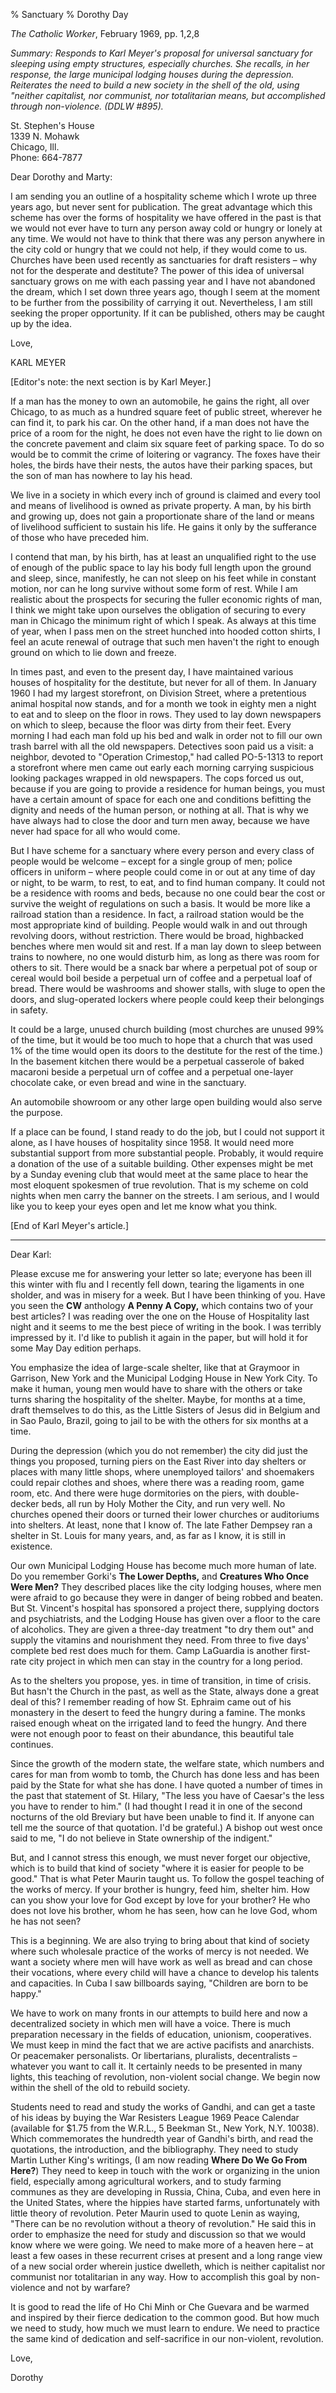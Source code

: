 % Sanctuary
% Dorothy Day

*The Catholic Worker*, February 1969, pp. 1,2,8

*Summary: Responds to Karl Meyer's proposal for universal sanctuary for
sleeping using empty structures, especially churches. She recalls, in
her response, the large municipal lodging houses during the depression.
Reiterates the need to build a new society in the shell of the old,
using "neither capitalist, nor communist, nor totalitarian means, but
accomplished through non-violence. (DDLW \#895).*

St. Stephen's House  
1339 N. Mohawk  
Chicago, Ill.  
Phone: 664-7877

Dear Dorothy and Marty:

I am sending you an outline of a hospitality scheme which I wrote up
three years ago, but never sent for publication. The great advantage
which this scheme has over the forms of hospitality we have offered in
the past is that we would not ever have to turn any person away cold or
hungry or lonely at any time. We would not have to think that there was
any person anywhere in the city cold or hungry that we could not help,
if they would come to us. Churches have been used recently as
sanctuaries for draft resisters – why not for the desperate and
destitute? The power of this idea of universal sanctuary grows on me
with each passing year and I have not abandoned the dream, which I set
down three years ago, though I seem at the moment to be further from the
possibility of carrying it out. Nevertheless, I am still seeking the
proper opportunity. If it can be published, others may be caught up by
the idea.

Love,

KARL MEYER

[Editor's note: the next section is by Karl Meyer.]

If a man has the money to own an automobile, he gains the right, all
over Chicago, to as much as a hundred square feet of public street,
wherever he can find it, to park his car. On the other hand, if a man
does not have the price of a room for the night, he does not even have
the right to lie down on the concrete pavement and claim six square feet
of parking space. To do so would be to commit the crime of loitering or
vagrancy. The foxes have their holes, the birds have their nests, the
autos have their parking spaces, but the son of man has nowhere to lay
his head.

We live in a society in which every inch of ground is claimed and every
tool and means of livelihood is owned as private property. A man, by his
birth and growing up, does not gain a proportionate share of the land or
means of livelihood sufficient to sustain his life. He gains it only by
the sufferance of those who have preceded him.

I contend that man, by his birth, has at least an unqualified right to
the use of enough of the public space to lay his body full length upon
the ground and sleep, since, manifestly, he can not sleep on his feet
while in constant motion, nor can he long survive without some form of
rest. While I am realistic about the prospects for securing the fuller
economic rights of man, I think we might take upon ourselves the
obligation of securing to every man in Chicago the minimum right of
which I speak. As always at this time of year, when I pass men on the
street hunched into hooded cotton shirts, I feel an acute renewal of
outrage that such men haven't the right to enough ground on which to lie
down and freeze.

In times past, and even to the present day, I have maintained various
houses of hospitality for the destitute, but never for all of them. In
January 1960 I had my largest storefront, on Division Street, where a
pretentious animal hospital now stands, and for a month we took in
eighty men a night to eat and to sleep on the floor in rows. They used
to lay down newspapers on which to sleep, because the floor was dirty
from their feet. Every morning I had each man fold up his bed and walk
in order not to fill our own trash barrel with all the old newspapers.
Detectives soon paid us a visit: a neighbor, devoted to "Operation
Crimestop," had called PO-5-1313 to report a storefront where men came
out early each morning carrying suspicious looking packages wrapped in
old newspapers. The cops forced us out, because if you are going to
provide a residence for human beings, you must have a certain amount of
space for each one and conditions befitting the dignity and needs of the
human person, or nothing at all. That is why we have always had to close
the door and turn men away, because we have never had space for all who
would come.

But I have scheme for a sanctuary where every person and every class of
people would be welcome – except for a single group of men; police
officers in uniform – where people could come in or out at any time of
day or night, to be warm, to rest, to eat, and to find human company. It
could not be a residence with rooms and beds, because no one could bear
the cost or survive the weight of regulations on such a basis. It would
be more like a railroad station than a residence. In fact, a railroad
station would be the most appropriate kind of building. People would
walk in and out through revolving doors, without restriction. There
would be broad, highbacked benches where men would sit and rest. If a
man lay down to sleep between trains to nowhere, no one would disturb
him, as long as there was room for others to sit. There would be a snack
bar where a perpetual pot of soup or cereal would boil beside a
perpetual urn of coffee and a perpetual loaf of bread. There would be
washrooms and shower stalls, with sluge to open the doors, and
slug-operated lockers where people could keep their belongings in
safety.

It could be a large, unused church building (most churches are unused
99% of the time, but it would be too much to hope that a church that was
used 1% of the time would open its doors to the destitute for the rest
of the time.) In the basement kitchen there would be a perpetual
casserole of baked macaroni beside a perpetual urn of coffee and a
perpetual one-layer chocolate cake, or even bread and wine in the
sanctuary.

An automobile showroom or any other large open building would also serve
the purpose.

If a place can be found, I stand ready to do the job, but I could not
support it alone, as I have houses of hospitality since 1958. It would
need more substantial support from more substantial people. Probably, it
would require a donation of the use of a suitable building. Other
expenses might be met by a Sunday evening club that would meet at the
same place to hear the most eloquent spokesmen of true revolution. That
is my scheme on cold nights when men carry the banner on the streets. I
am serious, and I would like you to keep your eyes open and let me know
what you think.

[End of Karl Meyer's article.]

--------------------

Dear Karl:

Please excuse me for answering your letter so late; everyone has been
ill this winter with flu and I recently fell down, tearing the ligaments
in one sholder, and was in misery for a week. But I have been thinking
of you. Have you seen the **CW** anthology **A Penny A Copy,** which
contains two of your best articles? I was reading over the one on the
House of Hospitality last night and it seems to me the best piece of
writing in the book. I was terribly impressed by it. I'd like to publish
it again in the paper, but will hold it for some May Day edition
perhaps.

You emphasize the idea of large-scale shelter, like that at Graymoor in
Garrison, New York and the Municipal Lodging House in New York City. To
make it human, young men would have to share with the others or take
turns sharing the hospitality of the shelter. Maybe, for months at a
time, draft themselves to do this, as the Little Sisters of Jesus did in
Belgium and in Sao Paulo, Brazil, going to jail to be with the others
for six months at a time.

During the depression (which you do not remember) the city did just the
things you proposed, turning piers on the East River into day shelters
or places with many little shops, where unemployed tailors' and
shoemakers could repair clothes and shoes, where there was a reading
room, game room, etc. And there were huge dormitories on the piers, with
double-decker beds, all run by Holy Mother the City, and run very well.
No churches opened their doors or turned their lower churches or
auditoriums into shelters. At least, none that I know of. The late
Father Dempsey ran a shelter in St. Louis for many years, and, as far as
I know, it is still in existence.

Our own Municipal Lodging House has become much more human of late. Do
you remember Gorki's **The Lower Depths,** and **Creatures Who Once Were
Men?** They described places like the city lodging houses, where men
were afraid to go because they were in danger of being robbed and
beaten. But St. Vincent's hospital has sponsored a project there,
supplying doctors and psychiatrists, and the Lodging House has given
over a floor to the care of alcoholics. They are given a three-day
treatment "to dry them out" and supply the vitamins and nourishment they
need. From three to five days' complete bed rest does much for them.
Camp LaGuardia is another first-rate city project in which men can stay
in the country for a long period.

As to the shelters you propose, yes. in time of transition, in time of
crisis. But hasn't the Church in the past, as well as the State, always
done a great deal of this? I remember reading of how St. Ephraim came
out of his monastery in the desert to feed the hungry during a famine.
The monks raised enough wheat on the irrigated land to feed the hungry.
And there were not enough poor to feast on their abundance, this
beautiful tale continues.

Since the growth of the modern state, the welfare state, which numbers
and cares for man from womb to tomb, the Church has done less and has
been paid by the State for what she has done. I have quoted a number of
times in the past that statement of St. Hilary, "The less you have of
Caesar's the less you have to render to him." (I had thought I read it
in one of the second nocturns of the old Breviary but have been unable
to find it. If anyone can tell me the source of that quotation. I'd be
grateful.) A bishop out west once said to me, "I do not believe in State
ownership of the indigent."

But, and I cannot stress this enough, we must never forget our
objective, which is to build that kind of society "where it is easier
for people to be good." That is what Peter Maurin taught us. To follow
the gospel teaching of the works of mercy. If your brother is hungry,
feed him, shelter him. How can you show your love for God except by love
for your brother? He who does not love his brother, whom he has seen,
how can he love God, whom he has not seen?

This is a beginning. We are also trying to bring about that kind of
society where such wholesale practice of the works of mercy is not
needed. We want a society where men will have work as well as bread and
can chose their vocations, where every child will have a chance to
develop his talents and capacities. In Cuba I saw billboards saying,
"Children are born to be happy."

We have to work on many fronts in our attempts to build here and now a
decentralized society in which men will have a voice. There is much
preparation necessary in the fields of education, unionism,
cooperatives. We must keep in mind the fact that we are active pacifists
and anarchists. Or peacemaker personalists. Or libertarians, pluralists,
decentralists – whatever you want to call it. It certainly needs to be
presented in many lights, this teaching of revolution, non-violent
social change. We begin now within the shell of the old to rebuild
society.

Students need to read and study the works of Gandhi, and can get a taste
of his ideas by buying the War Resisters League 1969 Peace Calendar
(available for \$1.75 from the W.R.L., 5 Beekman St., New York, N.Y.
10038). Which commemorates the hundredth year of Gandhi's birth, and
read the quotations, the introduction, and the bibliography. They need
to study Martin Luther King's writings, (I am now reading **Where Do We
Go From Here?**) They need to keep in touch with the work or organizing
in the union field, especially among agricultural workers, and to study
farming communes as they are developing in Russia, China, Cuba, and even
here in the United States, where the hippies have started farms,
unfortunately with little theory of revolution. Peter Maurin used to
quote Lenin as waying, "There can be no revolution without a theory of
revolution." He said this in order to emphasize the need for study and
discussion so that we would know where we were going. We need to make
more of a heaven here – at least a few oases in these recurrent crises
at present and a long range view of a new social order wherein justice
dwelleth, which is neither capitalist nor communist nor totalitarian in
any way. How to accomplish this goal by non-violence and not by warfare?

It is good to read the life of Ho Chi Minh or Che Guevara and be warmed
and inspired by their fierce dedication to the common good. But how much
we need to study, how much we must learn to endure. We need to practice
the same kind of dedication and self-sacrifice in our non-violent,
revolution.

Love,  

Dorothy
